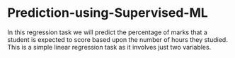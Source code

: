 # Prediction-using-Supervised-ML

In this regression task we will predict the percentage of marks that a student is expected to score based upon the number of hours they studied. This is a simple linear regression task as it involves just two variables.
